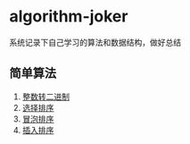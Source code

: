 # algorithm-joker

系统记录下自己学习的算法和数据结构，做好总结

## 简单算法
1. [整数转二进制](./src/com/joker/primary/PrintIntegerBinary.java)
2. [选择排序](./src/com/joker/primary/SelectionSort.java)
3. [冒泡排序](./src/com/joker/primary/BubbleSortDemo.java)
4. [插入排序](./src/com/joker/primary/InsertionSort.java)
